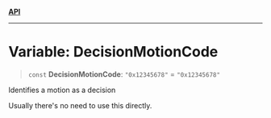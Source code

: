[**API**](../README.md)

***

# Variable: DecisionMotionCode

> `const` **DecisionMotionCode**: `"0x12345678"` = `"0x12345678"`

Identifies a motion as a decision

Usually there's no need to use this directly.
